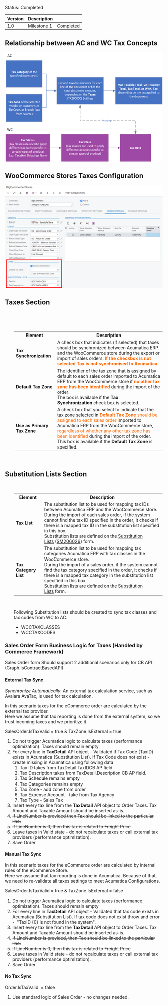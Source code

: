 
<p>Status: Completed</p>
<table>
<thead>
<tr>
<th>
<div class="tablesorter-header-inner">
<div class="tablesorter-header-inner">
<div class="tablesorter-header-inner">
<div class="tablesorter-header-inner">Version</div></div></div></div></th>
<th>
<div class="tablesorter-header-inner">
<div class="tablesorter-header-inner">
<div class="tablesorter-header-inner">
<div class="tablesorter-header-inner">Description</div></div></div></div></th>
<th colspan="1">
<div class="tablesorter-header-inner">
<div class="tablesorter-header-inner">
<div class="tablesorter-header-inner">
<div class="tablesorter-header-inner">&nbsp;</div></div></div></div></th></tr></thead>
<tbody>
<tr>
<td>1.0</td>
<td>Milestone 1</td>
<td colspan="1">Completed</td></tr></tbody></table>
<h2>Relationship between AC and WC Tax Concepts</h2>

![Screenshot](/Documentation/Specifications/Spec%20Images/Tax1.png)

<h2>WooCommerce Stores Taxes Configuration</h2>

![Screenshot](/Documentation/Specifications/Spec%20Images/Tax2.png)

<h2 class="wikiH2 separator">Taxes Section</h2>
<div class="section sH2" style="margin-left: 2.0em;">
<p>&nbsp;</p>
<p>&nbsp;</p>
<table>
<tbody>
<tr>
<th>Element</th>
<th>Description</th></tr>
<tr>
<td><strong>Tax Synchronization</strong></td>
<td>A check box that indicates (if selected) that taxes should be synchronized between Acumatica ERP and the WooCommerce store during the export or import of sales orders. <span style="color: rgb(255,102,0);"><strong>If the checkbox is not selected Tax is not synchronised to Acumatica.</strong></span></td></tr>
<tr>
<td><strong>Default Tax Zone</strong></td>
<td>The identifier of the tax zone that is assigned by default to each sales order imported to Acumatica ERP from the WooCommerce store if <span style="color: rgb(255,102,0);"><strong>no other tax zone has been identified</strong></span> during the import of the order.<br />The box is available if the&nbsp;<strong>Tax Synchronization</strong>&nbsp;check box is selected.</td></tr>
<tr>
<td><strong>Use as Primary Tax Zone</strong></td>
<td>A check box that you select to indicate that the tax zone selected in&nbsp;<span style="color: rgb(255,102,0);"><strong>Default Tax Zone</strong>&nbsp;should be assigned to each sales order i</span>mported to Acumatica ERP from the WooCommerce store,<span style="color: rgb(255,102,0);"> regardless of whether any other tax zone has been identified</span> during the import of the order.<br />This box is available if the&nbsp;<strong>Default Tax Zone</strong>&nbsp;is specified.</td></tr></tbody></table>
<p>&nbsp;</p></div>
<h2 class="wikiH2 separator">Substitution Lists Section</h2>
<div class="section sH2" style="margin-left: 2.0em;">
<p>&nbsp;</p>
<table>
<tbody>
<tr>
<th>Element</th>
<th>Description</th></tr>
<tr>
<td><strong>Tax List</strong></td>
<td>The substitution list to be used for mapping tax IDs between Acumatica ERP and the WooCommerce store.<br />During the import of each sales order, if the system cannot find the tax ID specified in the order, it checks if there is a mapped tax ID in the substitution list specified in this box.<br />Substitution lists are defined on the&nbsp;<a class="wikilink pagelink" href="http://dlk1pde165/AcumaticaDB21R1Beta2/(W(15))/Wiki/ShowWiki.aspx?wikiname=HelpRoot_FormReference&amp;PageID=e1b0125f-cb2f-4451-91af-c5eeaff3b5ac">Substitution Lists</a>&nbsp;(<a class="wikilink pagelink" href="http://dlk1pde165/AcumaticaDB21R1Beta2/?ScreenId=SM206026">SM206026</a>) form.</td></tr>
<tr>
<td><strong>Tax Category List</strong></td>
<td>The substitution list to be used for mapping tax categories Acumatica ERP with tax classes in the WooCommerce store.<br />During the import of a sales order, if the system cannot find the tax category specified in the order, it checks if there is a mapped tax category in the substitution list specified in this box.<br />Substitution lists are defined on the&nbsp;<a class="wikilink pagelink" href="http://dlk1pde165/AcumaticaDB21R1Beta2/(W(15))/Wiki/ShowWiki.aspx?wikiname=HelpRoot_FormReference&amp;PageID=e1b0125f-cb2f-4451-91af-c5eeaff3b5ac">Substitution Lists</a>&nbsp;form.</td></tr></tbody></table>
<p>&nbsp;</p>
<p>Following Substitution lists should be created to sync tax classes and tax codes from WC to AC.</p>
<ul>
<li>WCCTAXCLASSES</li>
<li>WCCTAXCODES</li></ul></div>
<h3>Sales Order Form Business Logic for Taxes (Handled by Commerce Framework)</h3>
<p>Sales Order form Should support 2 additional scenarios only for CB API (Graph.IsContractBasedAPI)</p>
<h4>External Tax Sync</h4>
<p><em>Synchronize Automatically</em><span>: An external tax calculation service, such as Avalara AvaTax, is used for tax calculation.</span></p>
<p><span>In this scenario taxes for the eCommerce order are calculated by the external tax provider.<br />Here we assume that tax reporting is done from the external system, so we trust incoming taxes and we prioritize it.</span></p>
<p>SalesOrder.IsTaxValid = true &amp; TaxZone.IsExternal = true</p>
<ol>
<li>Do not trigger Acumatica logic to calculate taxes (performance optimization). Taxes should remain empty</li>
<li>For every line in&nbsp;<strong>TaxDetail</strong>&nbsp;API object&nbsp;- Validated if Tax Code (TaxID) exists in Acumatica (Substitution List).&nbsp;If Tax Code does not exist - create missing in Acumatica using following data
<ol>
<li>Tax ID&nbsp;takes from TaxDetail.TaxIDCB AP field.</li>
<li>Tax Description takes from TaxDetail.Description CB AP field.</li>
<li><span style="color: rgb(0,0,0);">Tax Schedule</span>&nbsp;remains empty</li>
<li>Tax Categories remains empty</li>
<li>Tax Zone - add zone from order</li>
<li>Tax Expense Account - take from Tax Agency</li>
<li>Tax Type - Sales Tax</li></ol></li>
<li>Insert every tax line from the&nbsp;<strong>TaxDetail</strong>&nbsp;API object to Order Taxes. Tax Amount and Taxable Amount should be inserted as-is.</li>
<li><s>If LineNumber is provided then Tax should be linked to the particular line.</s></li>
<li><s>if LineNumber is&nbsp;0, then this tax is related to Freight Price</s></li>
<li>Leave taxes in Valid state - do not recalculate taxes or call external tax providers (performance optimization).</li>
<li>Save Order</li></ol>
<h4>Manual Tax Sync</h4>
<p>In this scenario taxes for the eCommerce order are calculated by internal rules of the eCommerce Store.&nbsp;<br />Here we assume that tax reporting is done in Acumatica. Because of that, we need to re-validate all taxes settings to meet Acumatica Configurations.</p>
<p>SalesOrder.IsTaxValid = true &amp; TaxZone.IsExternal = false</p>
<ol>
<li>Do not trigger Acumatica logic to calculate taxes (performance optimization). Taxes should remain empty</li>
<li>For every line in&nbsp;<strong>TaxDetail</strong>&nbsp;API object&nbsp;- Validated that tax code exists in Acumatica (Substitution List). If tax code does not exist throw and error -&nbsp; &quot;TaxID&nbsp;{0} is not found in the system&quot;.</li>
<li>Insert every tax line from the&nbsp;<strong>TaxDetail</strong>&nbsp;API object to Order Taxes. Tax Amount and Taxable Amount should be inserted as-is.</li>
<li><s>If LineNumber is provided, then Tax should be linked to the particular line.</s></li>
<li><s>if LineNumber is&nbsp;0, then this tax is related to Freight Price</s></li>
<li>Leave taxes in Valid state - do not recalculate taxes or call external tax providers&nbsp;(performance optimization).</li>
<li>Save Order</li></ol>
<h4>No Tax&nbsp;Sync</h4>
<p>Order.IsTaxValid&nbsp; = false</p>
<ol>
<li>Use standard logic of Sales Order - no changes needed.</li></ol>
<p>&nbsp;</p>
<p>&nbsp;</p>
<p>&nbsp;</p>
<p>&nbsp;</p>
